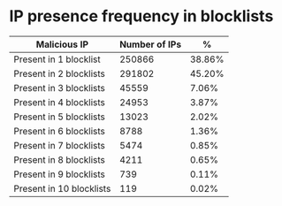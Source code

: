# IP presence frequency in blocklists
| Malicious IP | Number of IPs | % |
|----|----|----|
| Present in 1 blocklist | 250866 | 38.86% |
| Present in 2 blocklists | 291802 | 45.20% |
| Present in 3 blocklists | 45559 | 7.06% |
| Present in 4 blocklists | 24953 | 3.87% |
| Present in 5 blocklists | 13023 | 2.02% |
| Present in 6 blocklists | 8788 | 1.36% |
| Present in 7 blocklists | 5474 | 0.85% |
| Present in 8 blocklists | 4211 | 0.65% |
| Present in 9 blocklists | 739 | 0.11% |
| Present in 10 blocklists | 119 | 0.02% |
